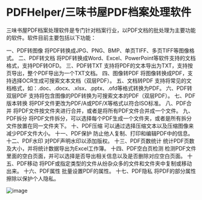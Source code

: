 # PDFHelper/三味书屋PDF档案处理软件
三味书屋PDF档案处理软件是专门针对档案行业，以PDF文档的批处理为主要功能的软件。软件目前主要包括以下功能：

一、PDF转图像
    将PDF转换成JPG、PNG、BMP、单页TIFF、多页TIFF等图像格式。
二、PDF转文档
    将PDF转换成Word、Excel、PowerPoint等软件支持的文档格式，支持PDF转OFD。
三、PDF转TXT
    支持将PDF的文本导出为TXT，支持按页导出，整个PDF导出为一个TXT文档。
四、图像转PDF
    将图像转换成PDF，支持选择OCR生成可搜索文本文档（双层PDF）。
五、文档转PDF
    支持将常见的文档格式，如：.doc、.docx、.xlsx、.pptx、.ofd等格式转换为PDF。
六、PDF转双层PDF
    支持将包含图像的PDF转换为可搜索文本的PDF（双层PDF）。
七、PDF版本转换
    将PDF文件更改为PDF/A或PDF/X等格式以符合ISO标准。
八、PDF合并
    将PDF文件按文件夹进行合并，或者是将所有PDF文件合并成一个文件。
九、PDF拆分
    将PDF文件拆分，可以选择每个PDF生成一个文件夹，或者是所有拆分文件放置在同一文件夹下。
十、PDF压缩
    可以通过选择压缩文本以及压缩图像来减少PDF文件大小。
十一、PDF保护
    防止他人复制、打印和编辑PDF中的信息。
十二、PDF水印
    对PDF声明水印以添加版权。
十三、PDF页数统计
    统计PDF页数及大小，并将统计数据导出为Excel工作簿。
十四、PDF空白页检测
    检测PDF文件里面的空白页面，并可以选择是否导出相关信息以及是否删除对应空白页面。
十五、PDF移动
    将PDF或指定类型的文件从纷杂众多的文件和文件夹中复制或移动出来。
十六、PDF属性
    批量设置PDF的属性。
十七、PDF隐私
    将PDF的部分属性擦除以保护个人隐私。


![image](https://github.com/user-attachments/assets/82818ddf-b596-446b-afbd-851b778b54ee)

